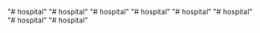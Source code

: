 "# hospital" 
"# hospital" 
"# hospital" 
"# hospital" 
"# hospital" 
"# hospital" 
"# hospital" 
"# hospital" 
